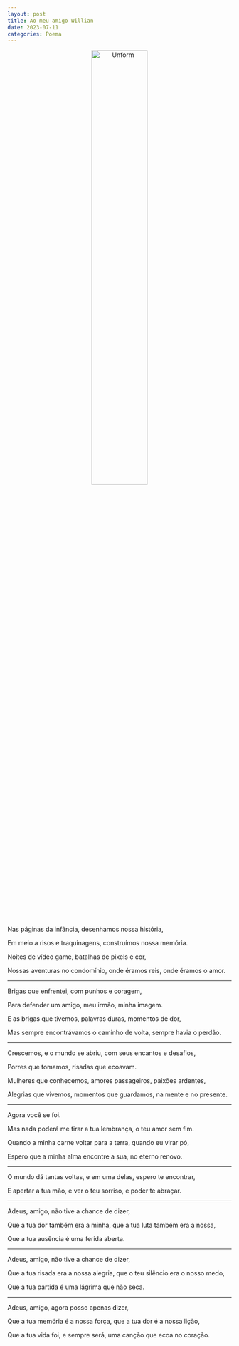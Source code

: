 ```yaml
---
layout: post
title: Ao meu amigo Willian
date: 2023-07-11
categories: Poema
---
```


<p align="center">
<img src="{{ site.baseurl }}/images/2023-07-11-Ao-meu-amigo-Willian.png" height="50%" width="50%" alt="Unform" />
</p>


Nas páginas da infância, desenhamos nossa história,

Em meio a risos e traquinagens, construímos nossa memória.

Noites de vídeo game, batalhas de pixels e cor,

Nossas aventuras no condomínio, onde éramos reis, onde éramos o amor.

---

Brigas que enfrentei, com punhos e coragem,

Para defender um amigo, meu irmão, minha imagem.

E as brigas que tivemos, palavras duras, momentos de dor,

Mas sempre encontrávamos o caminho de volta, sempre havia o perdão.

---

Crescemos, e o mundo se abriu, com seus encantos e desafios,

Porres que tomamos, risadas que ecoavam.

Mulheres que conhecemos, amores passageiros, paixões ardentes,

Alegrias que vivemos, momentos que guardamos, na mente e no presente.

---

Agora você se foi.

Mas nada poderá me tirar a tua lembrança, o teu amor sem fim.

Quando a minha carne voltar para a terra, quando eu virar pó,

Espero que a minha alma encontre a sua, no eterno renovo.

---

O mundo dá tantas voltas, e em uma delas, espero te encontrar,

E apertar a tua mão, e ver o teu sorriso, e poder te abraçar.

---

Adeus, amigo, não tive a chance de dizer,

Que a tua dor também era a minha, que a tua luta também era a nossa,

Que a tua ausência é uma ferida aberta.

---

Adeus, amigo, não tive a chance de dizer,

Que a tua risada era a nossa alegria, que o teu silêncio era o nosso medo,

Que a tua partida é uma lágrima que não seca.

---

Adeus, amigo, agora posso apenas dizer,

Que a tua memória é a nossa força, que a tua dor é a nossa lição,

Que a tua vida foi, e sempre será, uma canção que ecoa no coração.